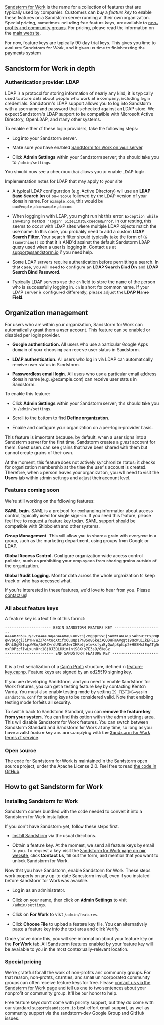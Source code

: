 [Sandstorm for Work](https://sandstorm.io/business) is the name for a collection of features that
are typically used by companies. Customers can buy a _feature key_ to enable these features on a
Sandstorm server running at their own organization. Special pricing, sometimes including free
feature keys, are available to [non-profits and community groups](#special-pricing). For pricing,
please read the information on the [main website](https://sandstorm.io/business).

For now, feature keys are typically 90-day trial keys. This gives you time to evaluate Sandstorm for
Work, and it gives us time to finish testing the payments system.

## Sandstorm for Work in depth

### Authentication provider: LDAP

LDAP is a protocol for storing information of nearly any kind; it is typically used to store data
about people who work at a company, including login credentials.  Sandstorm's LDAP support allows
you to log into Sandstorm with a username and password that is checked against an LDAP store. We
expect Sandstorm's LDAP support to be compatible with Microsoft Active Directory, OpenLDAP, and many
other systems.

To enable either of these login providers, take the following steps:

- Log into your Sandstorm server.

- Make sure you have enabled [Sandstorm for Work on your server](#enabling-sandstorm-for-work).

- Click **Admin Settings** within your Sandstorm server; this should take you to `/admin/settings`.

You should now see a checkbox that allows you to enable LDAP login.

Implementation notes for LDAP that may apply to your site:

- A typical LDAP configuration (e.g. Active Directory) will use an **LDAP Base Search Dn** of
  `ou=People` followed by the LDAP version of your domain name. For `example.com`, this would be
  `ou=People,dc=example,dc=com`.

- When logging in with LDAP, you might run hit this error: `Exception while invoking method 'login'
  SizeLimitExceededError`. In our testing, this seems to occur with LDAP sites where multiple LDAP
  objects match the username. In this case, you probably need to add a custom **LDAP Search
  Filter**. Your search filter should typically take the form of `(&(something))` so that it is
  AND'd against the default Sandstorm LDAP query used when a user is logging in. Contact us at
  support@sandstorm.io if you need help.

- Some LDAP servers require authentication before permitting a search. In that case, you will need
  to configure an **LDAP Search Bind Dn** and **LDAP Search Bind Password**.

- Typically LDAP servers use the `cn` field to store the name of the person who is successfully
  logging in. `cn` is short for common name. If your LDAP server is configured differently, please
  adjust the **LDAP Name Field**.

## Organization management

For users who are within your organization, Sandstorm for Work can automatically grant them a user
account. This feature can be enabled or disabled per login provider.

- **Google authentication.** All users who use a particular Google Apps domain of your choosing can
  receive user status in Sandstorm.

- **LDAP authentication.** All users who log in via LDAP can automatically receive user status in
  Sandstorm.

- **Passwordless email login.** All users who use a particular email address domain name
  (e.g. @example.com) can receive user status in Sandstorm.

To enable this feature:

- Click **Admin Settings** within your Sandstorm server; this should take you to `/admin/settings`.

- Scroll to the bottom to find **Define organization**.

- Enable and configure your organization on a per-login-provider basis.

This feature is important because, by default, when a user signs into a Sandstorm server for the
first time, Sandstorm creates a _guest_ account for them. Guest users can see grains that have been
shared with them but cannot create grains of their own.

At the moment, this feature does not actively synchronize status; it checks for organization
membership at the time the user's account is created. Therefore, when a person leaves your
organization, you will need to visit the **Users** tab within admin settings and adjust their
account level.

### Features coming soon

We're still working on the following features:

**SAML login.** SAML is a protocol for exchanging information about access control, typically used
for single sign-on. If you need this feature, please feel free to [request a feature key
today](https://sandstorm.io/business). SAML support should be compatible with Shibboleth and other
systems.

**Group Management.** This will allow you to share a grain with everyone in a group, such as the
marketing department, using groups from Google or LDAP.

**Global Access Control.** Configure organization-wide access control policies, such as prohibiting
your employees from sharing grains outside of the organization.

**Global Audit Logging.** Monitor data across the whole organization to keep track of who has
accessed what.

If you're interested in these features, we'd love to hear from you. Please [contact
us](https://sandstorm.io/business)!

### All about feature keys

A feature key is a text file of this format:

```
--------------------- BEGIN SANDSTORM FEATURE KEY ----------------------
AAAAB3NzaC1yc2EAAAADAQABAAABAQC80vEoj2Mgpprswcj5WmWY4KLwU/SWb6UE+FVpHg6+
qwVpCggjJiPYH/WZX7d4tuqXtifx6uuQp1Pm8So86ke3AQODHFmAVgqt19QcWu1LkEFEL1c2
4RhL8gM8lxpzWBn/3eRZ+rdUNSaVJwrXHRetjetwksfyaByQwApSphip2+HGSMxlEqATg5uh
mxR0PzpfIwLxun8rc18j8JZQLHUim1njS8X/p7E3s9/6HeGz
---------------------- END SANDSTORM FEATURE KEY -----------------------
```

It is a text serialization of a [Cap'n Proto](https://capnproto.org/) structure, defined in
[feature-key.capnp](https://github.com/sandstorm-io/sandstorm/blob/master/src/sandstorm/feature-key.capnp).
Feature keys are signed by an ed25519 signing key.

If you are developing Sandstorm, and you need to enable Sandstorm for Work features, you can get a
testing feature key by contacting Kenton Varda. You must also enable testing mode by setting
`IS_TESTING=yes` in `sandstorm.conf` for testing keys to be considered valid. Note that enabling
testing mode forfeits all security.

To switch back to Sandstorm Standard, you can **remove the feature key from your system.** You can
find this option within the admin settings area. This will disable Sandstorm for Work features. You
can switch between Sandstorm Standard and Sandstorm for Work at any time, so long as you have a
valid feature key and are complying with the
[Sandstorm for Work terms of service](https://work.sandstorm.io/terms).

### Open source

The code for Sandstorm for Work is maintained in the Sandstorm open source project, under the Apache
License 2.0. Feel free to read [the code in GitHub](https://github.com/sandstorm-io/sandstorm).

## How to get Sandstorm for Work

### Installing Sandstorm for Work

Sandstorm comes bundled with the code needed to convert it into a Sandstorm for Work installation.

If you don't have Sandstorm yet, follow these steps first.

- [Install Sandstorm](https://sandstorm.io/install) via the usual directions.

- Obtain a feature key. At the moment, we send all feature keys by email to you. To request a key,
  visit the [Sandstorm for Work page on our website](https://sandstorm.io/business), click **Contact
  Us**, fill out the form, and mention that you want to unlock Sandstorm for Work.

Now that you have Sandstorm, enable Sandstorm for Work. These steps work properly on any up-to-date
Sandstorm install, even if you installed before Sandstorm for Work was avaiable.

- Log in as an administrator.

- Click on your name, then click on **Admin Settings** to visit `/admin/settings`.

- Click on **For Work** to visit `/admin/features`.

- Click **Choose File** to upload a feature key file. You can alternatively paste a feature key into
  the text area and click Verify.

Once you've done this, you will see information about your feature key on the **For Work** tab. All
Sandstorm features enabled by your feature key will be available to you in the most
contextually-relevant location.

### Special pricing

We're grateful for all the work of non-profits and community groups. For that reason, non-profits,
charities, and small unincorporated community groups can often receive feature keys for free. Please
[contact us via the Sandstorm for Work page](https://sandstorm.io/business) and tell us one to two
sentences about your nonprofit or community group. It'll be our honor to help.

Free feature keys don't come with priority support, but they do come with our standard
`support@sandstorm.io` best-effort email support, as well as community support via the sandstorm-dev
Google Group and GitHub issues.
